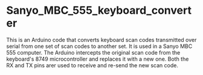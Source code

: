# Sanyo_MBC_555_keyboard_converter
This is an Arduino code that converts keyboard scan codes transmitted over serial from one set of scan codes to another set. It is used in a Sanyo MBC 555 computer. The Arduino intercepts the original scan code from the keyboard's 8749 microcontroller and replaces it with a new one. Both the RX and TX pins arer used to receive and re-send the new scan code.
